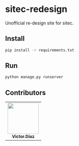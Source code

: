 # sitec-redesign

Unofficial re-design site for sitec.

## Install

```bash
pip install -r requirements.txt
```

## Run
```bash
python manage.py runserver
```

## Contributors

<table>
  <tr>
    <td align="center"><a href="https://github.com/DictaVizor"><img src="https://avatars.githubusercontent.com/u/85518500?v=4" width="100px;" alt=""/><br /><sub><b>Victor Diaz</b></sub></a><br /></td>
  </tr>
<table>

